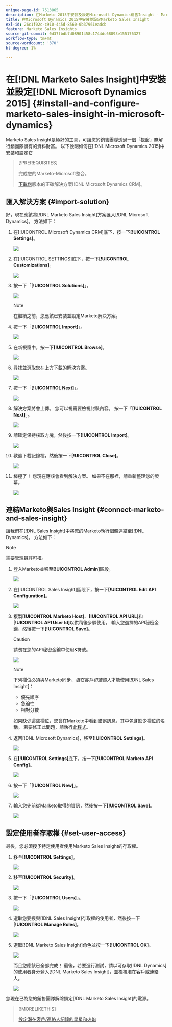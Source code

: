 ```yaml
---
unique-page-id: 7513865
description: 在Marketo 2015中安裝及設定Microsoft Dynamics銷售Insight - Marketo檔案 — 產品檔案
title: 在Microsoft Dynamics 2015中安裝並設定Marketo Sales Insight
exl-id: 26c1f02c-c910-445d-8560-0b37961eadcb
feature: Marketo Sales Insights
source-git-commit: 0d37fbdb7d08901458c1744dc68893e155176327
workflow-type: tm+mt
source-wordcount: '370'
ht-degree: 1%

---
```


# 在[!DNL Marketo Sales Insight]中安裝並設定[!DNL Microsoft Dynamics 2015] {#install-and-configure-marketo-sales-insight-in-microsoft-dynamics}

Marketo Sales Insight是極好的工具，可讓您的銷售團隊透過一個「視窗」瞭解行銷團隊擁有的資料財富。 以下說明如何在[!DNL Microsoft Dynamics 2015]中安裝和設定它

>[!PREREQUISITES]
>
>完成您的Marketo-Microsoft整合。
>
>[下載您](/help/marketo/product-docs/marketo-sales-insight/msi-for-microsoft-dynamics/installing/download-the-marketo-sales-insight-solution-for-microsoft-dynamics.md)版本的正確解決方案[!DNL Microsoft Dynamics CRM]。

## 匯入解決方案 {#import-solution}

好，現在應該將[!DNL Marketo Sales Insight]方案匯入[!DNL Microsoft Dynamics]。 方法如下：

1. 在[!UICONTROL Microsoft Dynamics CRM]底下，按一下&#x200B;**[!UICONTROL Settings]**。

   ![](assets/image2014-12-12-9-3a4-3a56.png)

1. 在[!UICONTROL SETTINGS]底下，按一下&#x200B;**[!UICONTROL Customizations]**。

   ![](assets/image2015-4-29-14-3a22-3a1.png)

1. 按一下「**[!UICONTROL Solutions]**」。

   ![](assets/image2014-12-12-9-3a5-3a17.png)

   >[!NOTE]
   >
   >在繼續之前，您應該已安裝並設定Marketo解決方案。

1. 按一下「**[!UICONTROL Import]**」。

   ![](assets/image2014-12-12-9-3a5-3a27.png)

1. 在新視窗中，按一下&#x200B;**[!UICONTROL Browse]**。

   ![](assets/image2014-12-12-9-3a5-3a36.png)

1. 尋找並選取您在上方下載的解決方案。

   ![](assets/image2014-12-12-9-3a5-3a45.png)

1. 按一下「**[!UICONTROL Next]**」。

   ![](assets/image2014-12-12-9-3a5-3a55.png)

1. 解決方案將會上傳。 您可以視需要檢視封裝內容。 按一下「**[!UICONTROL Next]**」。

   ![](assets/image2014-12-12-9-3a6-3a10.png)

1. 請確定保持核取方塊，然後按一下&#x200B;**[!UICONTROL Import]**。

   ![](assets/image2014-12-12-9-3a6-3a19.png)

1. 歡迎下載記錄檔，然後按一下&#x200B;**[!UICONTROL Close]**。

   ![](assets/image2014-12-12-9-3a6-3a29.png)

1. 棒極了！ 您現在應該會看到解決方案。 如果不在那裡，請重新整理您的熒幕。

   ![](assets/image2014-12-12-9-3a6-3a40.png)

## 連結Marketo與Sales Insight {#connect-marketo-and-sales-insight}

讓我們在[!DNL Sales Insight]中將您的Marketo執行個體連結至[!DNL Dynamics]。 方法如下：

>[!NOTE]
>
>需要管理員許可權。

1. 登入Marketo並移至&#x200B;**[!UICONTROL Admin]**&#x200B;區段。

   ![](assets/image2014-12-12-9-3a6-3a50.png)

1. 在[!UICONTROL Sales Insight]區段下，按一下&#x200B;**[!UICONTROL Edit API Configuration]**。

   ![](assets/image2014-12-12-9-3a7-3a0.png)

1. 複製&#x200B;**[!UICONTROL Marketo Host]**、**[!UICONTROL API URL]**&#x200B;和&#x200B;**[!UICONTROL API User Id]**&#x200B;以供稍後步驟使用。 輸入您選擇的API秘密金鑰，然後按一下&#x200B;**[!UICONTROL Save]**。

   >[!CAUTION]
   >
   >請勿在您的API秘密金鑰中使用&amp;符號。

   ![](assets/image2014-12-12-9-3a7-3a9.png)

   >[!NOTE]
   >
   >下列欄位必須與Marketo同步，*潛在客戶和連絡人*&#x200B;才能使用[!DNL Sales Insight]：
   >
   >* 優先順序
   >* 急迫性
   >* 相對分數
   >
   >如果缺少這些欄位，您會在Marketo中看到錯誤訊息，其中包含缺少欄位的名稱。 若要修正此問題，請執行[此程式](/help/marketo/product-docs/marketo-sales-insight/msi-for-microsoft-dynamics/setting-up-and-using/required-fields-for-syncing-marketo-with-dynamics.md)。

1. 返回[!DNL Microsoft Dynamics]，移至&#x200B;**[!UICONTROL Settings]**。

   ![](assets/image2014-12-12-9-3a7-3a25.png)

1. 在&#x200B;**[!UICONTROL Settings]**&#x200B;底下，按一下&#x200B;**[!UICONTROL Marketo API Config]**。

   ![](assets/image2014-12-12-9-3a7-3a34.png)

1. 按一下「**[!UICONTROL New]**」。

   ![](assets/image2014-12-12-9-3a8-3a8.png)

1. 輸入您先前從Marketo取得的資訊，然後按一下&#x200B;**[!UICONTROL Save]**。

   ![](assets/image2014-12-12-9-3a8-3a17.png)

## 設定使用者存取權 {#set-user-access}

最後，您必須授予特定使用者使用Marketo Sales Insight的存取權。

1. 移至&#x200B;**[!UICONTROL Settings]**。

   ![](assets/image2014-12-12-9-3a8-3a34.png)

1. 移至&#x200B;**[!UICONTROL Security]**。

   ![](assets/image2015-4-29-14-3a56-3a33.png)

1. 按一下「**[!UICONTROL Users]**」。

   ![](assets/image2015-4-29-14-3a57-3a46.png)

1. 選取您要授與[!DNL Sales Insight]存取權的使用者，然後按一下&#x200B;**[!UICONTROL Manage Roles]**。

   ![](assets/image2015-4-29-14-3a59-3a31.png)

1. 選取[!DNL Marketo Sales Insight]角色並按一下&#x200B;**[!UICONTROL OK]**。

   ![](assets/image2014-12-12-9-3a9-3a22.png)

   而且您應該已全部完成！ 最後，若要進行測試，請以可存取[!DNL Dynamics]的使用者身分登入[!DNL Marketo Sales Insight]，並檢視潛在客戶或連絡人。

   ![](assets/image2015-4-29-15-3a2-3a27.png)

您現在已為您的銷售團隊解除鎖定[!DNL Marketo Sales Insight]的電源。

>[!MORELIKETHIS]
>
>[設定潛在客戶/連絡人記錄的星星和火焰](/help/marketo/product-docs/marketo-sales-insight/msi-for-microsoft-dynamics/setting-up-and-using/setting-up-stars-and-flames-for-lead-contact-records.md)
